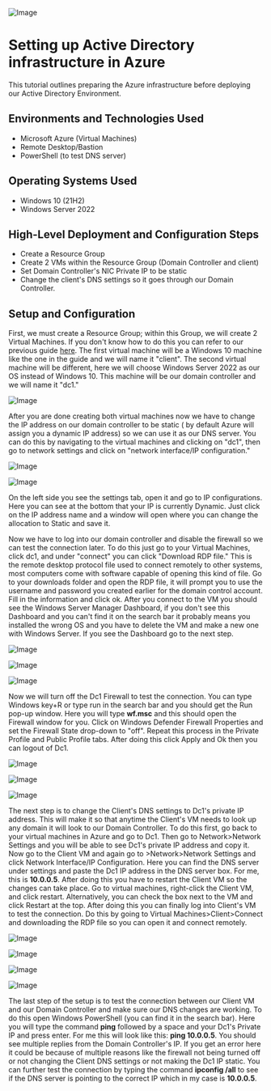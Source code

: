 <p align="center">
  
![Image](https://github.com/user-attachments/assets/ad8da1a3-4fff-4af2-bd17-cdd14d39da67)


<h1> Setting up Active Directory infrastructure in Azure </h1>
This tutorial outlines preparing the Azure infrastructure before deploying our Active Directory Environment. <br />




<h2>Environments and Technologies Used</h2>

- Microsoft Azure (Virtual Machines)
- Remote Desktop/Bastion
- PowerShell (to test DNS server) 

<h2>Operating Systems Used </h2>

- Windows 10 (21H2)
- Windows Server 2022 

<h2>High-Level Deployment and Configuration Steps</h2>

- Create a Resource Group 
- Create 2 VMs within the Resource Group (Domain Controller and client) 
- Set Domain Controller's NIC Private IP to be static
- Change the client's DNS settings so it goes through our Domain Controller. 

<h2>Setup and Configuration</h2>

First, we must create a Resource Group; within this Group, we will create 2 Virtual Machines. If you don't know how to do this you can refer to our previous guide [here](https://github.com/JosueVazquezTech/Azure-VM-setup-?tab=readme-ov-file). The first virtual machine will be a Windows 10 machine like the one in the guide and we will name it "client". The second virtual machine will be different, here we will choose Windows Server 2022 as our OS instead of Windows 10. This machine will be our domain controller and we will name it "dc1." 


![Image](https://github.com/user-attachments/assets/ac313bef-fcf0-4d0f-ba56-eae734aed644)

After you are done creating both virtual machines now we have to change the IP address on our domain controller to be static ( by default Azure will assign you a dynamic IP address) so we can use it as our DNS server. You can do this by navigating to the virtual machines and clicking on "dc1", then go to network settings and click on "network interface/IP configuration."

![Image](https://github.com/user-attachments/assets/18f4a7d0-84d1-439b-aaeb-f1ed55d08716)

![Image](https://github.com/user-attachments/assets/21afa43f-08a7-42c7-b873-6d42c4687fb7)


On the left side you see the settings tab, open it and go to IP configurations. Here you can see at the bottom that your IP is currently Dynamic. Just click on the IP address name and a window will open where you can change the allocation to Static and save it. 

Now we have to log into our domain controller and disable the firewall so we can test the connection later. To do this just go to your Virtual Machines, click dc1, and under "connect" you can click "Download RDP file." This is the remote desktop protocol file used to connect remotely to other systems, most computers come with software capable of opening this kind of file. Go to your downloads folder and open the RDP file, it will prompt you to use the username and password you created earlier for the domain control account. Fill in the information and click ok. After you connect to the VM you should see the Windows Server Manager Dashboard, if you don't see this Dashboard and you can't find it on the search bar it probably means you installed the wrong OS and you have to delete the VM and make a new one with Windows Server. If you see the Dashboard go to the next step. 

![Image](https://github.com/user-attachments/assets/51cde626-8698-4126-99d5-d1c14600271d)

![Image](https://github.com/user-attachments/assets/18794700-c12e-4847-a2be-c7b7cb5064e1)

![Image](https://github.com/user-attachments/assets/850848fe-2a30-40ee-8987-81ab994ad8a8)


Now we will turn off the Dc1 Firewall to test the connection. You can type Windows key+R or type run in the search bar and you should get the Run pop-up window. Here you will type **wf.msc** and this should open the Firewall window for you.
Click on Windows Defender Firewall Properties and set the Firewall State drop-down to "off". Repeat this process in the Private Profile and Public Profile tabs. After doing this click Apply and Ok then you can logout of Dc1. 

![Image](https://github.com/user-attachments/assets/c041619f-b9a6-40a0-90f3-771e12dfe6a1)

![Image](https://github.com/user-attachments/assets/292b8339-2486-467d-8cc9-d8c6ff54280c)

![Image](https://github.com/user-attachments/assets/932ed5f3-4414-40c5-9a2b-337ef2060e65)

The next step is to change the Client's DNS settings to Dc1's private IP address. This will make it so that anytime the Client's VM needs to look up any domain it will look to our Domain Controller. To do this first, go back to your virtual machines in Azure and go to Dc1. Then go to Network>Network Settings and you will be able to see  Dc1's private IP address and copy it. Now go to the Client VM and again go to >Network>Network Settings and click Network Interface/IP Configuration. Here you can find the DNS server under settings and paste the Dc1 IP address in the DNS server box. For me, this is **10.0.0.5**. After doing this you have to restart the Client VM so the changes can take place. Go to virtual machines, right-click the Client VM, and click restart. Alternatively, you can check the box next to the VM and click Restart at the top. After doing this you can finally log into Client's VM to test the connection. Do this by going to Virtual Machines>Client>Connect and downloading the RDP file so you can open it and connect remotely. 


![Image](https://github.com/user-attachments/assets/06e102dd-c0f3-4dc5-a133-ef63476ae1d9)

![Image](https://github.com/user-attachments/assets/c7b56d89-e1ea-4b92-824e-d0044f9442d3)

![Image](https://github.com/user-attachments/assets/4345717f-af75-406e-97c9-6b91069caf11)

![Image](https://github.com/user-attachments/assets/ec589820-97e0-43c4-8063-266fa0137747)

The last step of the setup is to test the connection between our Client VM and our Domain Controller and make sure our DNS changes are working. To do this open Windows PowerShell (you can find it in the search bar). Here you will type the command **ping** followed by a space and your Dc1's Private IP and press enter. For me this will look like this: **ping 10.0.0.5**. You should see multiple replies from the Domain Controller's IP. If you get an error here it could be because of multiple reasons like the firewall not being turned off or not changing the Client DNS settings or not making the Dc1 IP static. You can further test the connection by typing the command **ipconfig /all** to see if the DNS server is pointing to the correct IP which in my case is **10.0.0.5**. 

































































